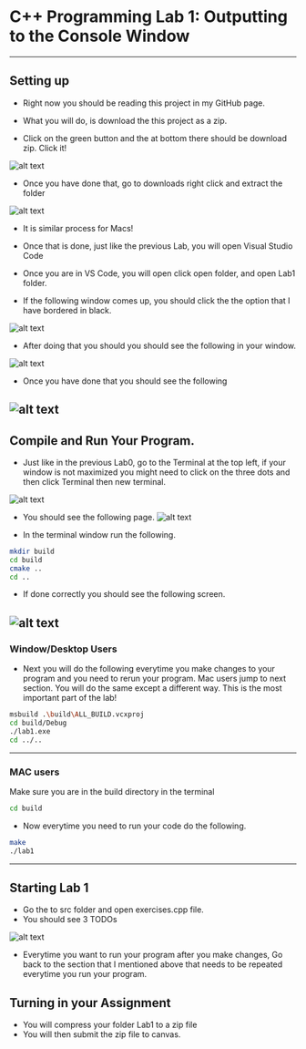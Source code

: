 




# C++ Programming Lab 1: Outputting to the Console Window


---

## Setting up 

- Right now you should be reading this project in my GitHub page.

- What you will do, is download the this project as a zip.

- Click on the green button and the at bottom there should be download zip. Click it!

![alt text](images/image.png)

- Once you have done that, go to downloads right click and extract the folder

![alt text](images/image2.png)

- It is similar process for Macs!



- Once that is done, just like the previous Lab, you will open Visual Studio Code
- Once you are in VS Code, you will open click open folder, and open Lab1 folder. 
- If the following window comes up, you should click the the option that I have bordered in black.

![alt text](images/image13.png)

- After doing that you should you should see the following in your window.

![alt text](images/image3.png)

- Once you have done that you should see the following

![alt text](images/image4.png)
---
## Compile and Run Your Program.

- Just like in the previous Lab0, go to the Terminal at the top left, if your window is not maximized you might need to click on the three dots and then click Terminal then new terminal.

![alt text](images/image6.png)

- You should see the following page.
![alt text](images/image7.png)

- In the terminal window run the following.

```bash
mkdir build
cd build
cmake ..
cd ..
```

- If done correctly you should see the following screen.

![alt text](images/image8.png)
---
### Window/Desktop Users
- Next you will do the following everytime you make changes to your program and you need to rerun your program. Mac users jump to next section. You will do the same except a different way. This is the most important part of the lab!

```bash
msbuild .\build\ALL_BUILD.vcxproj
cd build/Debug
./lab1.exe
cd ../..
```
---
### MAC users

Make sure you are in the build directory in the terminal

```bash
cd build
```
- Now everytime you need to run your code do the following.
```bash 
make
./lab1
```
---
## Starting Lab 1

- Go the to src folder and open exercises.cpp file.
- You should see 3 TODOs

![alt text](images/image5.png)

- Everytime you want to run your program after you make changes,
Go back to the section that I mentioned above that needs to be repeated everytime you run your program.


## Turning in your Assignment

- You will compress your folder Lab1 to a zip file
- You will then submit the zip file to canvas.